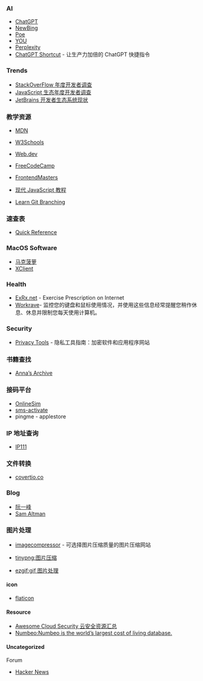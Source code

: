 ### AI

- [ChatGPT](openai.com/chat)
- [NewBing](https://www.bing.com/)
- [Poe](https://poe.com/)
- [YOU](https://you.com/)
- [Perplexity](https://www.perplexity.ai/)
- [ChatGPT Shortcut](https://newzone.top/chatgpt/) - 让生产力加倍的 ChatGPT 快捷指令

### Trends

- [StackOverFlow 年度开发者调查](https://insights.stackoverflow.com/survey/)
- [JavaScript 生态年度开发者调查](https://stateofjs.com/)
-   [JetBrains 开发者生态系统现状](  https://www.jetbrains.com/zh-cn/lp/devecosystem-2021/)

### 教学资源

- [MDN](https://developer.mozilla.org/)

- [W3Schools](https://www.w3schools.com/)

- [Web.dev](https://web.dev/learn/)

- [FreeCodeCamp](https://www.freecodecamp.org/learn)

- [FrontendMasters](https://frontendmasters.com/)

- [现代 JavaScript 教程](https://javascript.info/)

- [Learn Git Branching](https://learngitbranching.js.org/)

### 速查表

- [Quick Reference](https://quickref.me/)

### MacOS Software

- [马克菠萝](www.macbl.com)
- [XClient](xclient.info/s/c/dev/)

### Health

- [ExRx.net](https://exrx.net/) - Exercise Prescription on Internet
- [Workrave](https://workrave.org/)- 监控您的键盘和鼠标使用情况，并使用这些信息经常提醒您稍作休息、休息并限制您每天使用计算机。

### Security

- [Privacy Tools](https://www.privacytools.io/) - 隐私工具指南：加密软件和应用程序网站

### 书籍查找

- [Anna’s Archive](https://annas-archive.org/)

### 接码平台

- [OnlineSim](https://onlinesim.io/)
- [sms-activate](https://sms-activate.org/)
- pingme - applestore

### IP 地址查询

- [IP111](http://ip111.cn/)

### 文件转换

- [covertio.co](https://convertio.co/zh/)

### Blog

- [阮一峰](http://ruanyifeng.com/blog/)
- [Sam Altman](https://blog.samaltman.com/)

### 图片处理

- [imagecompressor](https://imagecompressor.com) - 可选择图片压缩质量的图片压缩网站

- [tinypng:图片压缩](https://tinypng.com/)
- [ezgif:gif 图片处理](https://ezgif.com/)
#### icon

- [flaticon](https://www.flaticon.com/)

#### Resource

- [Awesome Cloud Security 云安全资源汇总](https://wiki.teamssix.com/cloudsecurityresources/)
- [Numbeo:Numbeo is the world’s largest cost of living database. ](https://www.numbeo.com/cost-of-living/)



#### Uncategorized

Forum

- [Hacker News](https://news.ycombinator.com/)
